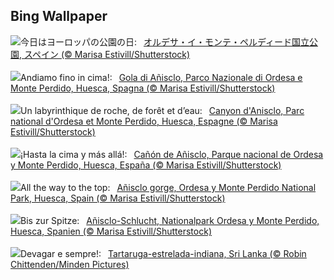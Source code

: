## Bing Wallpaper
![](https://www.bing.com/th?id=OHR.OrdesaNationalPark_JA-JP1484731643_UHD.jpg&w=1000)今日はヨーロッパの公園の日:&nbsp;&ensp;[オルデサ・イ・モンテ・ペルディード国立公園, スペイン (© Marisa Estivill/Shutterstock)](https://www.bing.com/th?id=OHR.OrdesaNationalPark_JA-JP1484731643_UHD.jpg)
<br><br/>
![](https://www.bing.com/th?id=OHR.OrdesaNationalPark_IT-IT5681157201_UHD.jpg&w=1000)Andiamo fino in cima!:&nbsp;&ensp;[Gola di Añisclo, Parco Nazionale di Ordesa e Monte Perdido, Huesca, Spagna (© Marisa Estivill/Shutterstock)](https://www.bing.com/th?id=OHR.OrdesaNationalPark_IT-IT5681157201_UHD.jpg)
<br><br/>
![](https://www.bing.com/th?id=OHR.OrdesaNationalPark_FR-FR8382940670_UHD.jpg&w=1000)Un labyrinthique de roche, de forêt et d’eau:&nbsp;&ensp;[Canyon d'Anisclo, Parc national d'Ordesa et Monte Perdido, Huesca, Espagne (© Marisa Estivill/Shutterstock)](https://www.bing.com/th?id=OHR.OrdesaNationalPark_FR-FR8382940670_UHD.jpg)
<br><br/>
![](https://www.bing.com/th?id=OHR.OrdesaNationalPark_ES-ES5285302452_UHD.jpg&w=1000)¡Hasta la cima y más allá!:&nbsp;&ensp;[Cañón de Añisclo, Parque nacional de Ordesa y Monte Perdido, Huesca, España (© Marisa Estivill/Shutterstock)](https://www.bing.com/th?id=OHR.OrdesaNationalPark_ES-ES5285302452_UHD.jpg)
<br><br/>
![](https://www.bing.com/th?id=OHR.OrdesaNationalPark_EN-GB0404903199_UHD.jpg&w=1000)All the way to the top:&nbsp;&ensp;[Añisclo gorge, Ordesa y Monte Perdido National Park, Huesca, Spain (© Marisa Estivill/Shutterstock)](https://www.bing.com/th?id=OHR.OrdesaNationalPark_EN-GB0404903199_UHD.jpg)
<br><br/>
![](https://www.bing.com/th?id=OHR.OrdesaNationalPark_DE-DE9218921574_UHD.jpg&w=1000)Bis zur Spitze:&nbsp;&ensp;[Añisclo-Schlucht, Nationalpark Ordesa y Monte Perdido, Huesca, Spanien (© Marisa Estivill/Shutterstock)](https://www.bing.com/th?id=OHR.OrdesaNationalPark_DE-DE9218921574_UHD.jpg)
<br><br/>
![](https://www.bing.com/th?id=OHR.IndianStarTortoise_PT-BR0334099944_UHD.jpg&w=1000)Devagar e sempre!:&nbsp;&ensp;[Tartaruga-estrelada-indiana, Sri Lanka (© Robin Chittenden/Minden Pictures)](https://www.bing.com/th?id=OHR.IndianStarTortoise_PT-BR0334099944_UHD.jpg)
<br><br/>
